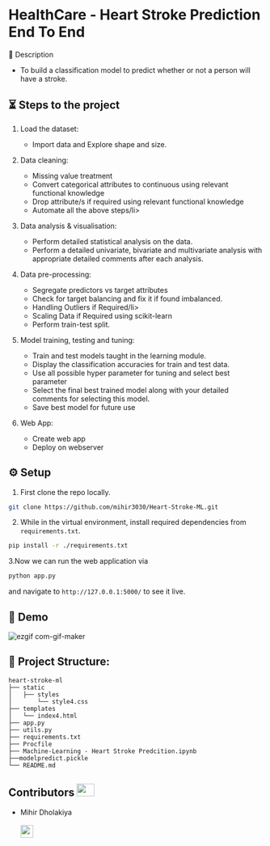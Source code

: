 # HealthCare - Heart Stroke Prediction End To End

📝 Description
- To build a classification model to predict whether or not a person will have a stroke.


## ⏳ Steps to the project
1. Load the dataset:
    <ul>
    <li>Import data and Explore shape and size.</li>
    </ul>

2. Data cleaning:
    <ul>
    <li>Missing value treatment</li>
    <li>Convert categorical attributes to continuous using relevant functional knowledge</li>
    <li>Drop attribute/s if required using relevant functional knowledge</li>
    <li>Automate all the above steps/li>
    </ul>

3. Data analysis & visualisation:
    <ul>
    <li>Perform detailed statistical analysis on the data.</li>
    <li>Perform a detailed univariate, bivariate and multivariate analysis with appropriate detailed comments after each analysis.</li>
    </ul>
 
4. Data pre-processing:
    <ul>
    <li>Segregate predictors vs target attributes</li>
    <li>Check for target balancing and fix it if found imbalanced.</li>
    <li>Handling Outliers if Required/li>
    <li>Scaling Data if Required using scikit-learn</li>
    <li>Perform train-test split.</li>
    </ul>
    
5. Model training, testing and tuning:
    <ul>
    <li>Train and test models taught in the learning module.</li>
    <li>Display the classification accuracies for train and test data.</li>
    <li>Use all possible hyper parameter for tuning and select best parameter</li>
    <li>Select the final best trained model along with your detailed comments for selecting this model.</li>
    <li>Save best model for future use</li>
    </ul>

6. Web App:
    <ul>
    <li>Create web app</li>
    <li>Deploy on webserver</li>
    </ul>
 
 ## :gear: Setup
 1. First clone the repo locally.
 ```bash
 git clone https://github.com/mihir3030/Heart-Stroke-ML.git
 ```
 
 2. While in the virtual environment, install required dependencies from `requirements.txt`.
 ```bash
 pip install -r ./requirements.txt
 ```
 3.Now we can run the web application via
 ```bash
python app.py
```
and navigate to `http://127.0.0.1:5000/` to see it live.

## 🎯 Demo
![ezgif com-gif-maker](https://user-images.githubusercontent.com/45241759/130904158-2b22a652-5322-47d6-b434-243054cb9058.gif)

## :book: Project Structure:
~~~ 
heart-stroke-ml
├── static
│   ├── styles
│       └── style4.css
├── templates
│   └── index4.html
├── app.py
├── utils.py
├── requirements.txt
├── Procfile
├── Machine-Learning - Heart Stroke Predcition.ipynb
├──modelpredict.pickle
└── README.md
~~~


## Contributors <img src="https://raw.githubusercontent.com/TheDudeThatCode/TheDudeThatCode/master/Assets/Developer.gif" width=35 height=25>
- Mihir Dholakiya<br><br>
      <a href="https://www.linkedin.com/in/mihir-dholakia-362171162/" target="/blank"><img src="https://user-images.githubusercontent.com/45241759/130904923-143e3e99-02e3-47b5-935a-86fb1eb1476e.png" width=25, height=25></a>
   
